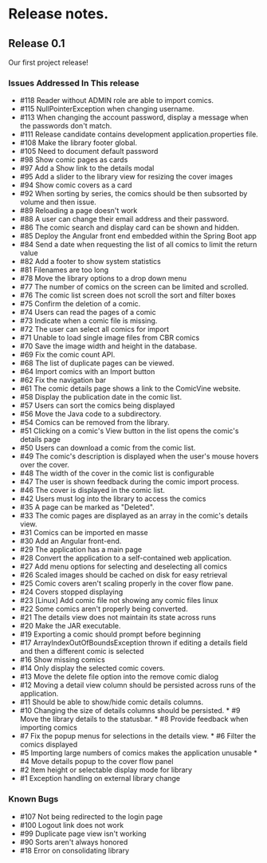 # Release notes.

## Release 0.1
Our first project release!

### Issues Addressed In This release
 * #118  Reader without ADMIN role are able to import comics.
 * #115  NullPointerException when changing username.
 * #113  When changing the account password, display a message when the passwords don't match.
 * #111  Release candidate contains development application.properties file.
 * #108  Make the library footer global.
 * #105  Need to document default password
 * #98   Show comic pages as cards
 * #97   Add a Show link to the details modal
 * #95   Add a slider to the library view for resizing the cover images
 * #94   Show comic covers as a card  
 * #92   When sorting by series, the comics should be then subsorted by volume and then issue.  
 * #89   Reloading a page doesn't work  
 * #88   A user can change their email address and their password.   
 * #86   The comic search and display card can be shown and hidden.  
 * #85   Deploy the Angular front end embedded within the Spring Boot app  
 * #84   Send a date when requesting the list of all comics to limit the return value  
 * #82   Add a footer to show system statistics  
 * #81   Filenames are too long   
 * #78   Move the library options to a drop down menu
 * #77   The number of comics on the screen can be limited and scrolled.
 * #76   The comic list screen does not scroll the sort and filter boxes
 * #75   Confirm the deletion of a comic.
 * #74   Users can read the pages of a comic
 * #73   Indicate when a comic file is missing.  
 * #72   The user can select all comics for import
 * #71   Unable to load single image files from CBR comics  
 * #70   Save the image width and height in the database.
 * #69   Fix the comic count API.
 * #68   The list of duplicate pages can be viewed.   
 * #64   Import comics with an Import button  
 * #62   Fix the navigation bar  
 * #61   The comic details page shows a link to the ComicVine website.  
 * #58   Display the publication date in the comic list.  
 * #57   Users can sort the comics being displayed  
 * #56   Move the Java code to a subdirectory.
 * #54   Comics can be removed from the library.   
 * #51   Clicking on a comic's View button in the list opens the comic's details page   
 * #50   Users can download a comic from the comic list.   
 * #49   The comic's description is displayed when the user's mouse hovers over the cover.  
 * #48   The width of the cover in the comic list is configurable    
 * #47   The user is shown feedback during the comic import process.   
 * #46   The cover is displayed in the comic list.   
 * #42   Users must log into the library to access the comics   
 * #35   A page can be marked as "Deleted".   
 * #33   The comic pages are displayed as an array in the comic's details view.  
 * #31   Comics can be imported en masse   
 * #30   Add an Angular front-end.
 * #29   The application has a main page   
 * #28   Convert the application to a self-contained web application.
 * #27   Add menu options for selecting and deselecting all comics
 * #26   Scaled images should be cached on disk for easy retrieval
 * #25   Comic covers aren't scaling properly in the cover flow pane.
 * #24   Covers stopped displaying
 * #23   [Linux] Add comic file not showing any comic files    linux
 * #22   Some comics aren't properly being converted.
 * #21   The details view does not maintain its state across runs
 * #20   Make the JAR executable.
 * #19   Exporting a comic should prompt before beginning
 * #17   ArrayIndexOutOfBoundsException thrown if editing a details field and then a different comic is selected
 * #16   Show missing comics  
 * #14   Only display the selected comic covers.
 * #13   Move the delete file option into the remove comic dialog
 * #12   Moving a detail view column should be persisted across runs of the application.
 * #11   Should be able to show/hide comic details columns.
 * #10   Changing the size of details columns should be persisted.   * #9  Move the library details to the statusbar.  * #8  Provide feedback when importing comics
 * #7    Fix the popup menus for selections in the details view.  * #6  Filter the comics displayed  
 * #5    Importing large numbers of comics makes the application unusable   * #4  Move details popup to the cover flow panel
 * #2    Item height or selectable display mode for library
 * #1    Exception handling on external library change

### Known Bugs
 * #107  Not being redirected to the login page
 * #100  Logout link does not work
 * #99   Duplicate page view isn't working
 * #90   Sorts aren't always honored
 * #18   Error on consolidating library
